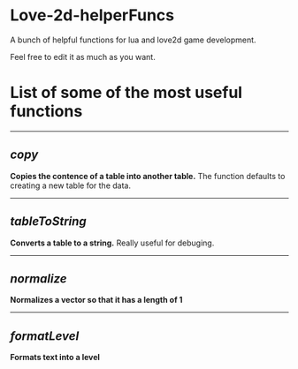 # Love-2d-helperFuncs
A bunch of helpful functions for lua and love2d game development.

Feel free to edit it as much as you want.

# List of some of the most useful functions
---
## *copy*
**Copies the contence of a table into another table.**
The function defaults to creating a new table for the data.

---
## *tableToString*
**Converts a table to a string.**
Really useful for debuging.

---
## *normalize*
**Normalizes a vector so that it has a length of 1**

---
## *formatLevel*
**Formats text into a level**
